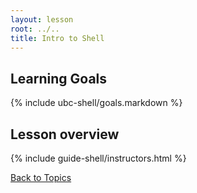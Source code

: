 ```yaml
---
layout: lesson
root: ../..
title: Intro to Shell
---
```


## Learning Goals
{% include ubc-shell/goals.markdown %}

## Lesson overview
{% include guide-shell/instructors.html %}

[Back to Topics](../../index.html#topics)
